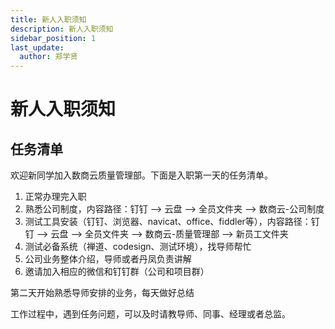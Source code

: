 ```yaml
---
title: 新人入职须知
description: 新人入职须知
sidebar_position: 1
last_update:
  author: 郑学贤
---
```

# 新人入职须知

## 任务清单

欢迎新同学加入数商云质量管理部。下面是入职第一天的任务清单。
1. 正常办理完入职
2. 熟悉公司制度，内容路径：钉钉 --> 云盘 --> 全员文件夹 --> 数商云-公司制度
3. 测试工具安装（钉钉、浏览器、navicat、office、fiddler等），内容路径：钉钉 --> 云盘 --> 全员文件夹 --> 数商云-质量管理部 --> 新员工文件夹
4. 测试必备系统（禅道、codesign、测试环境），找导师帮忙
5. 公司业务整体介绍，导师或者丹凤负责讲解
6. 邀请加入相应的微信和钉钉群（公司和项目群）

第二天开始熟悉导师安排的业务，每天做好总结

工作过程中，遇到任务问题，可以及时请教导师、同事、经理或者总监。